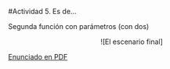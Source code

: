 #Actividad 5. Es de…

Segunda función con parámetros (con dos)

<center>
![El escenario final]
</center>

[Enunciado en PDF][PDF]

[PDF]: 
https://raw.githubusercontent.com/gobstones/laprogramacionysudidactica2/master/Proyectos/5.Par%C3%A1metros%20en%20procedimientos%20y%20funciones/5.Es%20de%E2%80%A6/assets/resources/description.pdf "Enunciado de 'Es de…' en PDF"